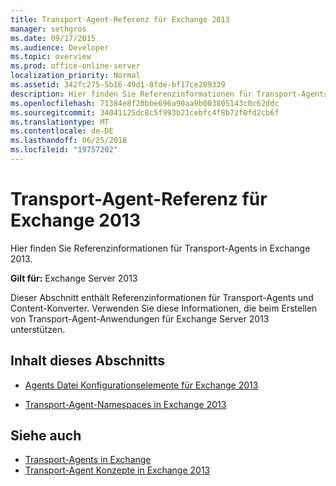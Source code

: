 ```yaml
---
title: Transport-Agent-Referenz für Exchange 2013
manager: sethgros
ms.date: 09/17/2015
ms.audience: Developer
ms.topic: overview
ms.prod: office-online-server
localization_priority: Normal
ms.assetid: 342fc275-5b16-49d1-8fde-bf17ce289339
description: Hier finden Sie Referenzinformationen für Transport-Agents in Exchange 2013.
ms.openlocfilehash: 71384e8f20bbe696a90aa9b003805143c0c62ddc
ms.sourcegitcommit: 34041125dc8c5f993b21cebfc4f8b72f0fd2cb6f
ms.translationtype: MT
ms.contentlocale: de-DE
ms.lasthandoff: 06/25/2018
ms.locfileid: "19757202"
---
```

# <a name="transport-agent-reference-for-exchange-2013"></a>Transport-Agent-Referenz für Exchange 2013

Hier finden Sie Referenzinformationen für Transport-Agents in Exchange 2013.
  
**Gilt für:** Exchange Server 2013 
  
Dieser Abschnitt enthält Referenzinformationen für Transport-Agents und Content-Konverter. Verwenden Sie diese Informationen, die beim Erstellen von Transport-Agent-Anwendungen für Exchange Server 2013 unterstützen.
  
## <a name="in-this-section"></a>Inhalt dieses Abschnitts

- [Agents Datei Konfigurationselemente für Exchange 2013](agents-configuration-file-elements-for-exchange-2013.md)
    
- [Transport-Agent-Namespaces in Exchange 2013](transport-agent-namespaces-in-exchange-2013.md)
    
## <a name="see-also"></a>Siehe auch

- [Transport-Agents in Exchange](transport-agents-in-exchange-2013.md)
- [Transport-Agent Konzepte in Exchange 2013](transport-agent-concepts-in-exchange-2013.md)

